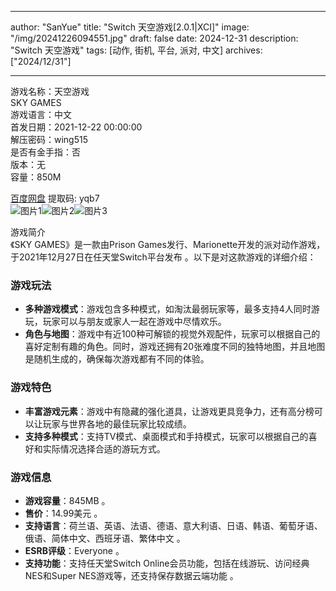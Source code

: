 
---
author: "SanYue"
title: "Switch 天空游戏[2.0.1|XCI]"
image: "/img/20241226094551.jpg"
draft: false
date: 2024-12-31
description: "Switch 天空游戏"
tags: [动作, 街机, 平台, 派对, 中文]
archives: ["2024/12/31"]

---

游戏名称：天空游戏   
SKY GAMES    
游戏语言：中文  
首发日期：2021-12-22 00:00:00  
解压密码：wing515  
是否有金手指：否  
版本：无   
容量：850M

[百度网盘](https://pan.baidu.com/s/13lGdz6N8Wu6w0mJfjCZSjQ) 提取码: yqb7  
![图片1](/img/c0eddb.jpg)![图片2](/img/31ffc9.jpg)![图片3](/img/94a6d6.jpg)  

游戏简介  
《SKY GAMES》是一款由Prison Games发行、Marionette开发的派对动作游戏，于2021年12月27日在任天堂Switch平台发布 。以下是对这款游戏的详细介绍：

### 游戏玩法
- **多种游戏模式**：游戏包含多种模式，如淘汰最弱玩家等，最多支持4人同时游玩，玩家可以与朋友或家人一起在游戏中尽情欢乐。
- **角色与地图**：游戏中有近100种可解锁的视觉外观配件，玩家可以根据自己的喜好定制有趣的角色。同时，游戏还拥有20张难度不同的独特地图，并且地图是随机生成的，确保每次游戏都有不同的体验。

### 游戏特色
- **丰富游戏元素**：游戏中有隐藏的强化道具，让游戏更具竞争力，还有高分榜可以让玩家与世界各地的最佳玩家比较成绩。
- **支持多种模式**：支持TV模式、桌面模式和手持模式，玩家可以根据自己的喜好和实际情况选择合适的游玩方式。

### 游戏信息
- **游戏容量**：845MB 。
- **售价**：14.99美元 。
- **支持语言**：荷兰语、英语、法语、德语、意大利语、日语、韩语、葡萄牙语、俄语、简体中文、西班牙语、繁体中文 。
- **ESRB评级**：Everyone 。
- **支持功能**：支持任天堂Switch Online会员功能，包括在线游玩、访问经典NES和Super NES游戏等，还支持保存数据云端功能 。
